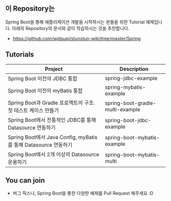 ## 이 Repository는 

Spring Boot을 통해 애플리케이션 개발을 시작하시는 분들을 위한 Tutorial 예제입니다. 아래의 Repository의 문서와 같이 학습하시는 것을 추천합니다.
- https://github.com/wjdsupj/stunstun-wiki/tree/master/Spring

## Tutorials

Project | Description |
---|---
Spring Boot 이전의 JDBC 통합 | spring-jdbc-example 
Spring Boot 이전의 myBatis 통합 | spring-mybatis-example 
Spring Boot과 Gradle 프로젝트의 구조. 첫 테스트 케이스 만들기 | spring-boot-gradle-multi-example 
Spring Boot에서 전통적인 JDBC를 통해 Datasource 연동하기 |  spring-boot-jdbc-example 
Spring Boot에서 Java Config, myBatis를 통해 Datasource 연동하기 | spring-boot-mybatis-example 
Spring Boot에서 2개 이상의 Datasource 운용하기 | spring-boot-mybatis-multi

## You can join 
* 버그 픽스나, Spring Boot을 통한 다양한 예제를 Pull Request 해주세요 :D
